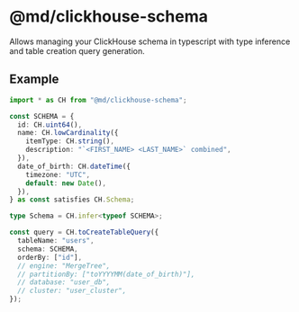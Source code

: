 # @md/clickhouse-schema

Allows managing your ClickHouse schema in typescript with type inference and
table creation query generation.

## Example

```ts
import * as CH from "@md/clickhouse-schema";

const SCHEMA = {
  id: CH.uint64(),
  name: CH.lowCardinality({
    itemType: CH.string(),
    description: "`<FIRST_NAME> <LAST_NAME>` combined",
  }),
  date_of_birth: CH.dateTime({
    timezone: "UTC",
    default: new Date(),
  }),
} as const satisfies CH.Schema;

type Schema = CH.infer<typeof SCHEMA>;

const query = CH.toCreateTableQuery({
  tableName: "users",
  schema: SCHEMA,
  orderBy: ["id"],
  // engine: "MergeTree",
  // partitionBy: ["toYYYYMM(date_of_birth)"],
  // database: "user_db",
  // cluster: "user_cluster",
});
```
